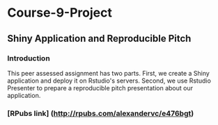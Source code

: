 # Course-9-Project 

## Shiny Application and Reproducible Pitch

### Introduction

This peer assessed assignment has two parts. 
First, we create a Shiny application and deploy it on Rstudio's servers. 
Second, we use Rstudio Presenter to prepare a reproducible pitch presentation about our application.

### [RPubs link] (http://rpubs.com/alexandervc/e476bgt)


